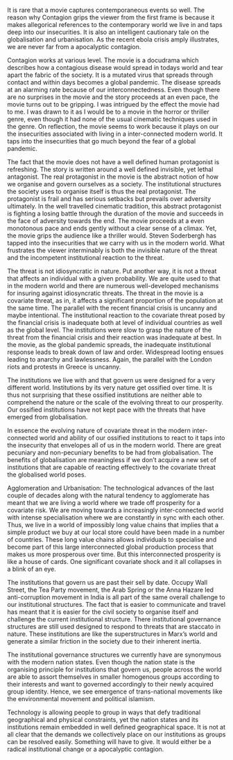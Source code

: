 It is rare that a movie captures contemporaneous events so well. The reason why Contagion grips the viewer from the first frame is because it makes allegorical references to the contemporary world we live in and taps deep into our insecurities. It is also an intelligent cautionary tale on the globalisation and urbanisation. As the recent ebola crisis amply illustrates, we are never far from a apocalyptic contagion.

Contagion works at various level. The movie is a docudrama which describes how a contagious disease would spread in todays world and tear apart the fabric of the society. It is a mutated virus that spreads through contact and within days becomes a global pandemic. The disease spreads at an alarming rate because of our interconnectedness. Even though there are no surprises in the movie and the story proceeds at an even pace, the movie turns out to be gripping. I was intrigued by the effect the movie had to me. I was drawn to it as I would be to a movie in the horror or thriller genre, even though it had none of the usual cinematic techniques used in the genre. On reflection, the movie seems to work because it plays on our the insecurities associated with living in a inter-connected modern world. It taps into the insecurities that go much beyond the fear of a global pandemic.

The fact that the movie does not have a well defined human protagonist is refreshing. The story is written around a well defined invisible, yet lethal antagonist. The real protagonist in the movie is the abstract notion of how we organise and govern ourselves as a society. The institutional structures the society uses to organise itself is thus the real protagonist. The protagonist is frail and has serious setbacks but prevails over adversity ultimately. In the well travelled cinematic tradition, this abstract protagonist is fighting a losing battle through the duration of the movie and succeeds in the face of adversity towards the end. The movie proceeds at a even monotonous pace and ends gently without a clear sense of a climax. Yet, the movie grips the audience like a thriller would. Steven Soderbergh has tapped into the insecurities that we carry with us in the modern world. What frustrates the viewer interminably is both the invisible nature of the threat and the incompetent institutional reaction to the threat.

The threat is not idiosyncratic in nature. Put another way, it is not a threat that affects an individual with a given probability. We are quite used to that in the modern world and there are numerous well-developed mechanisms for insuring against idiosyncratic threats. The threat in the movie is a covariate threat, as in, it affects a significant proportion of the population at the same time. The parallel with the recent financial crisis is uncanny and maybe intentional. The institutional reaction to the covariate threat posed by the financial crisis is inadequate both at level of individual countries as well as the global level. The institutions were slow to grasp the nature of the threat from the financial crisis and their reaction was inadequate at best. In the movie, as the global pandemic spreads, the inadequate institutional response leads to break down of law and order. Widespread looting ensues leading to anarchy and lawlessness. Again, the parallel with the London riots and protests in Greece is uncanny.

The institutions we live with and that govern us were designed for a very different world. Institutions by its very nature get ossified over time. It is thus not surprising that these ossified institutions are neither able to comprehend the nature or the scale of the evolving threat to our prosperity. Our ossified institutions have not kept pace with the threats that have emerged from globalisation.

In essence the evolving nature of covariate threat in the modern inter-connected world and ability of our ossified institutions to react to it taps into the insecurity that envelopes all of us in the modern world. There are great pecuniary and non-pecuniary benefits to be had from globalisation. The benefits of globalisation are meaningless if we don’t acquire a new set of institutions that are capable of reacting effectively to the covariate threat the globalised world poses.

Agglomeration and Urbanisation: The technological advances of the last couple of decades along with the natural tendency to agglomerate has meant that we are living a world where we trade off prosperity for a covariate risk. We are moving towards a increasingly inter-connected world with intense specialisation where we are constantly in sync with each other. Thus, we live in a world of impossibly long value chains that implies that a simple product we buy at our local store could have been made in a number of countries. These long value chains allows individuals to specialise and become part of this large interconnected global production process that makes us more prosperous over time. But this interconnected prosperity is like a house of cards. One significant covariate shock and it all collapses in a blink of an eye.

The institutions that govern us are past their sell by date. Occupy Wall Street, the Tea Party movement, the Arab Spring or the Anna Hazare led anti-corruption movement in India is all part of the same overall challenge to our institutional structures. The fact that is easier to communicate and travel has meant that it is easier for the civil society to organise itself and challenge the current institutional structure. There institutional governance structures are still used designed to respond to threats that are staccato in nature. These institutions are like the superstructures in Marx’s world and generate a similar friction in the society due to their inherent inertia.

The institutional governance structures we currently have are synonymous with the modern nation states. Even though the nation state is the organising principle for institutions that govern us, people across the world are able to assort themselves in smaller homogenous groups according to their interests and want to governed accordingly to their newly acquired group identity. Hence, we see emergence of trans-national movements like the environmental movement and political islamism.

Technology is allowing people to group in ways that defy traditional geographical and physical constraints, yet the nation states and its institutions remain embedded in well defined geographical space. It is not at all clear that the demands we collectively place on our institutions as groups can be resolved easily. Something will have to give. It would either be a radical institutional change or a apocalyptic contagion.